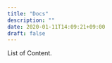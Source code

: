 ```yaml
---
title: "Docs"
description: ""
date: 2020-01-11T14:09:21+09:00
draft: false
---
```


List of Content.
